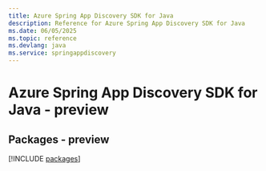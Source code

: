 ```yaml
---
title: Azure Spring App Discovery SDK for Java
description: Reference for Azure Spring App Discovery SDK for Java
ms.date: 06/05/2025
ms.topic: reference
ms.devlang: java
ms.service: springappdiscovery
---
```

# Azure Spring App Discovery SDK for Java - preview
## Packages - preview
[!INCLUDE [packages](spring-app-discovery-index.md)]